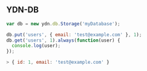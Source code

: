 ## YDN-DB

```js
var db = new ydn.db.Storage('myDatabase');

db.put('users', { email: 'test@example.com' }, 1);
db.get('users', 1).always(function(user) {
  console.log(user);
});
```

```js
> { id: 1, email: 'test@example.com' }
```
<!-- .element: class="fragment" -->